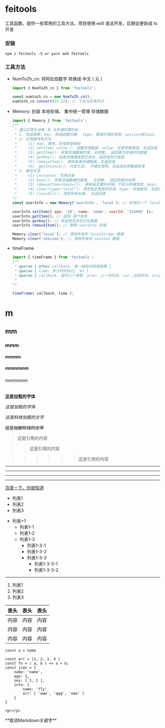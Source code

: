 
feitools
=============================================================
工具函数，提供一些常用的工具方法，项目使用 es6 语法开发，后期会更新成 ts 开发
### 安装
```
npm i feitools -S or yarn add feitools
```
### 工具方法
+ NumToZh_cn: 将阿拉伯数字 转换成 中文 ( 元 )
  ```javascript
  import { NumToZh_cn } from 'feitools';

  const numtozh_cn = new NumToZh_cn();
  numtozh_cn.convert(15.22); // 十五元贰角贰分
  ```
+ Memory: 封装 本地存储， 集中统一管理 存储数据
  ```javascript
  import { Memory } from 'feitools';
  /**
   * 建议实例化对象 名 与存储的键同名
   * 1. 构造函数，key: 构造函数的键， type: 数据存储的类型，session或local
   * 2. 实例属性和方法
   *     (1) map: 属性，存储类型映射
   *     (2) setItem( value ): 设置存储数据，value: 任意参数类型。无返回值
   *     (3) getItem(): 获取存储数据的值，无参数， 返回值为存储时的数据
   *     (4) getKey(): 检查存储键值是否存在，返回值布尔类型
   *     (5) removeItem(): 删除单条存储数据，无返回值
   *     (6) _getIntance(): 内部方法， 不建议使用，会造成实例数据异常
   * 3. 静态方法
   *     (1) instances：实例对象
   *     (2) keys(): 获取存储数据的键值， 无参数， 返回获取的结果
   *     (3) removeItems(keys=[]): 删除指定键的存储，不区分存储类型，keys: 以","隔开的字符串或数组， 无返回值。
   *     (4) clear(type="local"): 清空指定类型的存储，type: 存储类型，无返回值
   *     (5) clearAll(): 清空所有存储， 无返回值
  */
  const userInfo = new Memory('userInfo', 'local'); // 实例化一个 localStorage存储

  userInfo.setItem({ age: '10', name: 'name', userId: '123456' });
  userInfo.getItem(); // 返回 用户信息
  userInfo.getKey(); // 检查是否存在已存数据
  userInfo.removeItem(); // 删除 userInfo 存储

  Memory.clear('local'); // 清除所有的 localStrage 数据
  Memory.clear('session'); // 清除所有的 session 数据

  ```

+ timeFrame
  ```javascript
  import { timeFrame } from 'feitools';
  /**
   * @param { @func callback: 每一帧后的回调函数 }
   * @param { time: 多少时间执行， ms }
   * @param { callback: 提供三个参数. prev: 上一次时间, cur：当前时间, origin：起始时间 }
   * 
  */
  
  timeFrame( callback, time );  
  ```

# m
## mm
### mmm
#### mmmm
##### mmmmmm
###### mmmmmm

**这是加粗的字体**

*这是加粗的字体*

*这是斜体加粗的文字*

~~这是加删除线的文字~~

>这是引用的内容

>>这是引用的内容

>>>>>>这是引用的内容

---

----

***

***

[百度一下，你就知道](https://baidu.com "百度一下你就知道")

- 列表1
- 列表2
- 列表3

+ 列表+1
   + 列表1-1
   + 列表1-2
   + 列表1-3
      + 列表1-3-1
      + 列表1-3-2
      + 列表1-3-3
         + 列表1-3-3-1
         + 列表1-3-3-2
***

1. 列表1
2. 列表2
3. 列表3

表头|表头|表头
---|:--:|---:
内容 | 内容 | 内容
内容 | 内容 | 内容
内容 | 内容 | 内容

  `const a = name`

```
const arr = [1, 2, 3, 4 ]
const fn = ( a, b ) => a + b;
const json = {
    name: 'name',
    age: 1,
    sex: [ 1, 2 ],
    info: {
        name: 'fly'
        arr: [ 'www', 'qqq', 'eee' ]
    }
}
```


`<p></p>`

\*\*取消Markdown关键字\*\*







